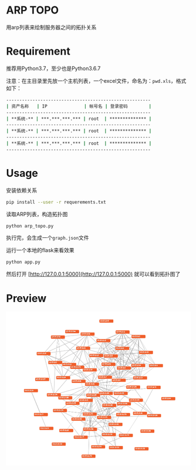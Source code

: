 # ARP TOPO

用arp列表来绘制服务器之间的拓扑关系

# Requirement

推荐用Python3.7，至少也是Python3.6.7

注意：在主目录里先放一个主机列表，一个excel文件，命名为：`pwd.xls`，格式如下：

```bash
-------------------------------------------------------
| 资产名称   | IP              | 帐号名 | 登录密码        |
-------------------------------------------------------
| **系统-** | ***.***.***.*** | root  | ************** |
-------------------------------------------------------
| **系统-** | ***.***.***.*** | root  | ************** |
-------------------------------------------------------        
| **系统-** | ***.***.***.*** | root  | ************** |
-------------------------------------------------------
```

# Usage

安装依赖关系

```bash
pip install --user -r requerements.txt
```
读取ARP列表，构造拓扑图

```bash
python arp_topo.py
```

执行完，会生成一个`graph.json`文件

运行一个本地的flask来看效果

```bash
python app.py
```

然后打开 [http://127.0.0.1:5000](http://127.0.0.1:5000) 就可以看到拓扑图了

# Preview

![](https://github.com/thiswind/arp_topo/raw/master/prevew.png)
